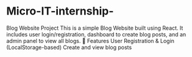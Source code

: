 # Micro-IT-internship-
Blog Website Project  This is a simple Blog Website built using React. It includes user login/registration, dashboard to create blog posts, and an admin panel to view all blogs.  🔧 Features  User Registration &amp; Login (LocalStorage-based)  Create and view blog posts  

